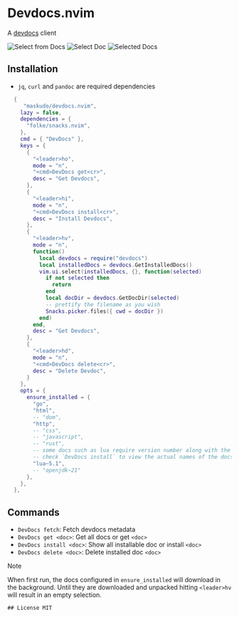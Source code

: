 # Devdocs.nvim

A [devdocs](https://devdocs.io) client

![Select from Docs](./assets/select-doc.png)
![Select Doc](./assets/select-doc-dom.png)
![Selected Docs](./assets/selected-doc.png)

## Installation

- `jq`, `curl` and `pandoc` are required dependencies

```lua
  {
     "maskudo/devdocs.nvim",
    lazy = false,
    dependencies = {
      "folke/snacks.nvim",
    },
    cmd = { "DevDocs" },
    keys = {
      {
        "<leader>ho",
        mode = "n",
        "<cmd>DevDocs get<cr>",
        desc = "Get Devdocs",
      },
      {
        "<leader>hi",
        mode = "n",
        "<cmd>DevDocs install<cr>",
        desc = "Install Devdocs",
      },
      {
        "<leader>hv",
        mode = "n",
        function()
          local devdocs = require("devdocs")
          local installedDocs = devdocs.GetInstalledDocs()
          vim.ui.select(installedDocs, {}, function(selected)
            if not selected then
              return
            end
            local docDir = devdocs.GetDocDir(selected)
            -- prettify the filename as you wish
            Snacks.picker.files({ cwd = docDir })
          end)
        end,
        desc = "Get Devdocs",
      },
      {
        "<leader>hd",
        mode = "n",
        "<cmd>DevDocs delete<cr>",
        desc = "Delete Devdoc",
      }
    },
    opts = {
      ensure_installed = {
        "go",
        "html",
        -- "dom",
        "http",
        -- "css",
        -- "javascript",
        -- "rust",
        -- some docs such as lua require version number along with the language name
        -- check `DevDocs install` to view the actual names of the docs
        "lua~5.1",
        -- "openjdk~21"
      },
    },
  },
```

## Commands

- `DevDocs fetch`: Fetch devdocs metadata
- `DevDocs get <doc>`: Get all docs or get `<doc>`
- `DevDocs install <doc>`: Show all installable doc or install `<doc>`
- `DevDocs delete <doc>`: Delete installed doc `<doc>`

> [!NOTE]
> When first run, the docs configured in `ensure_installed` will download in
> the background. Until they are downloaded and unpacked hitting `<leader>hv`
> will result in an empty selection.

```
## License MIT
```
